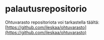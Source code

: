 # palautusrepositorio

Ohtuvarasto repositoriota voi tarkastella täältä:  
[https://github.com/ileskaa/ohtuvarasto](https://github.com/ileskaa/ohtuvarasto)
